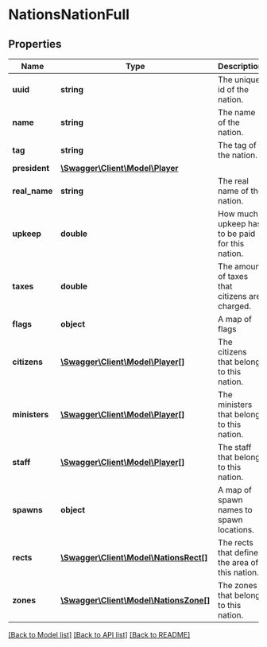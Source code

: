 # NationsNationFull

## Properties
Name | Type | Description | Notes
------------ | ------------- | ------------- | -------------
**uuid** | **string** | The unique id of the nation. | [optional] 
**name** | **string** | The name of the nation. | [optional] 
**tag** | **string** | The tag of the nation. | [optional] 
**president** | [**\Swagger\Client\Model\Player**](Player.md) |  | [optional] 
**real_name** | **string** | The real name of the nation. | [optional] 
**upkeep** | **double** | How much upkeep has to be paid for this nation. | [optional] 
**taxes** | **double** | The amount of taxes that citizens are charged. | [optional] 
**flags** | **object** | A map of flags | [optional] 
**citizens** | [**\Swagger\Client\Model\Player[]**](Player.md) | The citizens that belong to this nation. | [optional] 
**ministers** | [**\Swagger\Client\Model\Player[]**](Player.md) | The ministers that belong to this nation. | [optional] 
**staff** | [**\Swagger\Client\Model\Player[]**](Player.md) | The staff that belong to this nation. | [optional] 
**spawns** | **object** | A map of spawn names to spawn locations. | [optional] 
**rects** | [**\Swagger\Client\Model\NationsRect[]**](NationsRect.md) | The rects that define the area of this nation. | [optional] 
**zones** | [**\Swagger\Client\Model\NationsZone[]**](NationsZone.md) | The zones that belong to this nation. | [optional] 

[[Back to Model list]](../README.md#documentation-for-models) [[Back to API list]](../README.md#documentation-for-api-endpoints) [[Back to README]](../README.md)


